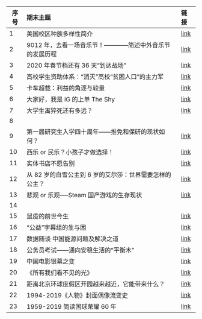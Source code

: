 序号 | 期末主题 | 链接
--- | :------ | :-------------
1 | 美国校区种族多样性简介 | [link](https://www.rpubs.com/Maxine/american_school_diversity)
2 | 9012 年，去看一场音乐节！————简述中外音乐节的发展历程 | [link](https://mp.weixin.qq.com/s/qj_vcThanImb0SY7jsIM2w)
3 | 2020 年春节档还有 36 天“到达战场” | [link](https://github.com/lhz837540397/homework/blob/master/%E6%9C%9F%E6%9C%AB%E4%BD%9C%E4%B8%9A%E9%93%BE%E6%8E%A5.md)
4 | 高校学生资助体系：“消灭”高校“贫困人口”的主力军 | [link](https://mp.weixin.qq.com/s/TmRoGkXFUrLIOlObu16P6g)
5 | 卡车超载：利益的角逐与较量 | [link](https://stopsmoking.github.io/Overload/finalproject.html)
6 | 大家好，我是 iG 的上单 The Shy | [link](https://mp.weixin.qq.com/s/9ut7a0MOgmzGBzcnUbxJxQ)
7 | 大学生离猝死还有多远？ | [link](https://github.com/G-York/Newbee2/blob/master/final.md)
8 |  | 
9 | 第一届研究生入学四十周年——推免和保研的现状如何？ | [link](https://xixixi497.github.io/qimo/)
10 | 西乐 or 民乐？小孩子才做选择！ | [link](https://mp.weixin.qq.com/s/fa12mQSS-87skN5nFUENLg)
11 | 实体书店不愿告别 | [link](https://peiyiguan03.github.io/bookstore/)
12 | 从 82 岁的白雪公主到 6 岁的艾尔莎：世界需要怎样的公主？ | [link](https://mp.weixin.qq.com/s?__biz=MzU2NDk1MzYzMw==&mid=100000030&idx=1&sn=c2fa4f513c5494f242c2850c0b688d88&chksm=7c4256504b35df461286449fb3beb5fea932e536dafaf6191e914fcdbb1839e461520e6cda20#rd)
13 | 悲观 or 乐观──Steam 国产游戏的生存现状 | [link](https://mp.weixin.qq.com/s/WpSoZJWtdA3HYU3QdVXKzA)
14 |  | 
15 | 鼠疫的前世今生 | [link](https://github.com/RRC-c/CDYHomework/blob/master/README.md)
16 | “公益”字幕组的生与困 | [link](https://mp.weixin.qq.com/s?__biz=MzUyNTQ1Nzk5MA==&mid=2247483994&idx=1&sn=8e813c2da5045b66d1459ceaf6ccc233&chksm=fa1c8d73cd6b04650bf3fead228c291428ff8440f3c174922fb76983503327e1f241448fb016&token=327327915&lang=zh_CN#rd)
17 | 数据随谈 中国能源问题及解决之道 | [link](https://mp.weixin.qq.com/s/XtvM3UkfUMiG8q94C2CUdA)
18 | 公务员考试——通向安稳生活的“平衡木” | [link](https://mp.weixin.qq.com/s/lXn00ZfXylyUTOkXV7x3Pw)
19 | 中国电影银幕之变 | [link](https://github.com/wangsihan98/homework/blob/master/final-homework.md)
20 | 《所有我们看不见的光》 | [link](https://readymag.com/u25494332/allthelightwecannotsee/)
21 | 距离北京环球度假区开园越来越近，它能带来什么？ | [link](https://www.jianshu.com/p/ba9eb552b814)
22 | 1994-2019《人物》封面偶像流变史 | [link](https://github.com/ChenM-7/CM-task/blob/master/final/Picture.md)
23 | 1959-2019 简读国球荣耀 60 年 | [link](https://mp.weixin.qq.com/s/u_z_U3XoA-TjZMauttqkHw)
